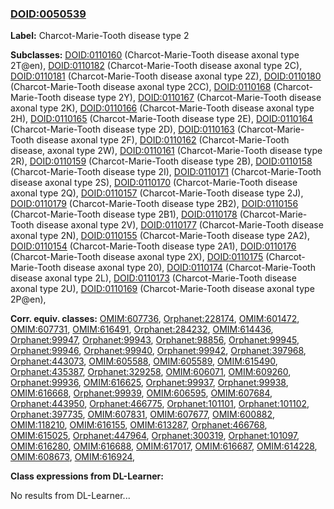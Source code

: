 
### [DOID:0050539](http://purl.obolibrary.org/obo/DOID_0050539)
**Label:** Charcot-Marie-Tooth disease type 2

**Subclasses:** [DOID:0110160](http://purl.obolibrary.org/obo/DOID_0110160) (Charcot-Marie-Tooth disease axonal type 2T@en), [DOID:0110182](http://purl.obolibrary.org/obo/DOID_0110182) (Charcot-Marie-Tooth disease axonal type 2C), [DOID:0110181](http://purl.obolibrary.org/obo/DOID_0110181) (Charcot-Marie-Tooth disease axonal type 2Z), [DOID:0110180](http://purl.obolibrary.org/obo/DOID_0110180) (Charcot-Marie-Tooth disease axonal type 2CC), [DOID:0110168](http://purl.obolibrary.org/obo/DOID_0110168) (Charcot-Marie-Tooth disease type 2Y), [DOID:0110167](http://purl.obolibrary.org/obo/DOID_0110167) (Charcot-Marie-Tooth disease axonal type 2K), [DOID:0110166](http://purl.obolibrary.org/obo/DOID_0110166) (Charcot-Marie-Tooth disease axonal type 2H), [DOID:0110165](http://purl.obolibrary.org/obo/DOID_0110165) (Charcot-Marie-Tooth disease type 2E), [DOID:0110164](http://purl.obolibrary.org/obo/DOID_0110164) (Charcot-Marie-Tooth disease type 2D), [DOID:0110163](http://purl.obolibrary.org/obo/DOID_0110163) (Charcot-Marie-Tooth disease axonal type 2F), [DOID:0110162](http://purl.obolibrary.org/obo/DOID_0110162) (Charcot-Marie-Tooth disease, axonal type 2W), [DOID:0110161](http://purl.obolibrary.org/obo/DOID_0110161) (Charcot-Marie-Tooth disease type 2R), [DOID:0110159](http://purl.obolibrary.org/obo/DOID_0110159) (Charcot-Marie-Tooth disease type 2B), [DOID:0110158](http://purl.obolibrary.org/obo/DOID_0110158) (Charcot-Marie-Tooth disease type 2I), [DOID:0110171](http://purl.obolibrary.org/obo/DOID_0110171) (Charcot-Marie-Tooth disease axonal type 2S), [DOID:0110170](http://purl.obolibrary.org/obo/DOID_0110170) (Charcot-Marie-Tooth disease axonal type 2Q), [DOID:0110157](http://purl.obolibrary.org/obo/DOID_0110157) (Charcot-Marie-Tooth disease type 2J), [DOID:0110179](http://purl.obolibrary.org/obo/DOID_0110179) (Charcot-Marie-Tooth disease type 2B2), [DOID:0110156](http://purl.obolibrary.org/obo/DOID_0110156) (Charcot-Marie-Tooth disease type 2B1), [DOID:0110178](http://purl.obolibrary.org/obo/DOID_0110178) (Charcot-Marie-Tooth disease axonal type 2V), [DOID:0110177](http://purl.obolibrary.org/obo/DOID_0110177) (Charcot-Marie-Tooth disease axonal type 2N), [DOID:0110155](http://purl.obolibrary.org/obo/DOID_0110155) (Charcot-Marie-Tooth disease type 2A2), [DOID:0110154](http://purl.obolibrary.org/obo/DOID_0110154) (Charcot-Marie-Tooth disease type 2A1), [DOID:0110176](http://purl.obolibrary.org/obo/DOID_0110176) (Charcot-Marie-Tooth disease axonal type 2X), [DOID:0110175](http://purl.obolibrary.org/obo/DOID_0110175) (Charcot-Marie-Tooth disease axonal type 20), [DOID:0110174](http://purl.obolibrary.org/obo/DOID_0110174) (Charcot-Marie-Tooth disease axonal type 2L), [DOID:0110173](http://purl.obolibrary.org/obo/DOID_0110173) (Charcot-Marie-Tooth disease axonal type 2U), [DOID:0110169](http://purl.obolibrary.org/obo/DOID_0110169) (Charcot-Marie-Tooth disease axonal type 2P@en), 

**Corr. equiv. classes:** [OMIM:607736](http://purl.obolibrary.org/obo/OMIM_607736), [Orphanet:228174](http://www.orpha.net/ORDO/Orphanet_228174), [OMIM:601472](http://purl.obolibrary.org/obo/OMIM_601472), [OMIM:607731](http://purl.obolibrary.org/obo/OMIM_607731), [OMIM:616491](http://purl.obolibrary.org/obo/OMIM_616491), [Orphanet:284232](http://www.orpha.net/ORDO/Orphanet_284232), [OMIM:614436](http://purl.obolibrary.org/obo/OMIM_614436), [Orphanet:99947](http://www.orpha.net/ORDO/Orphanet_99947), [Orphanet:99943](http://www.orpha.net/ORDO/Orphanet_99943), [Orphanet:98856](http://www.orpha.net/ORDO/Orphanet_98856), [Orphanet:99945](http://www.orpha.net/ORDO/Orphanet_99945), [Orphanet:99946](http://www.orpha.net/ORDO/Orphanet_99946), [Orphanet:99940](http://www.orpha.net/ORDO/Orphanet_99940), [Orphanet:99942](http://www.orpha.net/ORDO/Orphanet_99942), [Orphanet:397968](http://www.orpha.net/ORDO/Orphanet_397968), [Orphanet:443073](http://www.orpha.net/ORDO/Orphanet_443073), [OMIM:605588](http://purl.obolibrary.org/obo/OMIM_605588), [OMIM:605589](http://purl.obolibrary.org/obo/OMIM_605589), [OMIM:615490](http://purl.obolibrary.org/obo/OMIM_615490), [Orphanet:435387](http://www.orpha.net/ORDO/Orphanet_435387), [Orphanet:329258](http://www.orpha.net/ORDO/Orphanet_329258), [OMIM:606071](http://purl.obolibrary.org/obo/OMIM_606071), [OMIM:609260](http://purl.obolibrary.org/obo/OMIM_609260), [Orphanet:99936](http://www.orpha.net/ORDO/Orphanet_99936), [OMIM:616625](http://purl.obolibrary.org/obo/OMIM_616625), [Orphanet:99937](http://www.orpha.net/ORDO/Orphanet_99937), [Orphanet:99938](http://www.orpha.net/ORDO/Orphanet_99938), [OMIM:616668](http://purl.obolibrary.org/obo/OMIM_616668), [Orphanet:99939](http://www.orpha.net/ORDO/Orphanet_99939), [OMIM:606595](http://purl.obolibrary.org/obo/OMIM_606595), [OMIM:607684](http://purl.obolibrary.org/obo/OMIM_607684), [Orphanet:443950](http://www.orpha.net/ORDO/Orphanet_443950), [Orphanet:466775](http://www.orpha.net/ORDO/Orphanet_466775), [Orphanet:101101](http://www.orpha.net/ORDO/Orphanet_101101), [Orphanet:101102](http://www.orpha.net/ORDO/Orphanet_101102), [Orphanet:397735](http://www.orpha.net/ORDO/Orphanet_397735), [OMIM:607831](http://purl.obolibrary.org/obo/OMIM_607831), [OMIM:607677](http://purl.obolibrary.org/obo/OMIM_607677), [OMIM:600882](http://purl.obolibrary.org/obo/OMIM_600882), [OMIM:118210](http://purl.obolibrary.org/obo/OMIM_118210), [OMIM:616155](http://purl.obolibrary.org/obo/OMIM_616155), [OMIM:613287](http://purl.obolibrary.org/obo/OMIM_613287), [Orphanet:466768](http://www.orpha.net/ORDO/Orphanet_466768), [OMIM:615025](http://purl.obolibrary.org/obo/OMIM_615025), [Orphanet:447964](http://www.orpha.net/ORDO/Orphanet_447964), [Orphanet:300319](http://www.orpha.net/ORDO/Orphanet_300319), [Orphanet:101097](http://www.orpha.net/ORDO/Orphanet_101097), [OMIM:616280](http://purl.obolibrary.org/obo/OMIM_616280), [OMIM:616688](http://purl.obolibrary.org/obo/OMIM_616688), [OMIM:617017](http://purl.obolibrary.org/obo/OMIM_617017), [OMIM:616687](http://purl.obolibrary.org/obo/OMIM_616687), [OMIM:614228](http://purl.obolibrary.org/obo/OMIM_614228), [OMIM:608673](http://purl.obolibrary.org/obo/OMIM_608673), [OMIM:616924](http://purl.obolibrary.org/obo/OMIM_616924), 

**Class expressions from DL-Learner:**

No results from DL-Learner...




